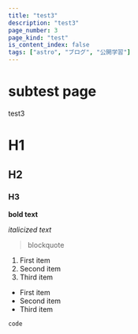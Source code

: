 ```yaml
---
title: "test3"
description: "test3"
page_number: 3
page_kind: "test"
is_content_index: false
tags: ["astro", "ブログ", "公開学習"]
---
```


# subtest page

test3

# H1

## H2

### H3

**bold text**

_italicized text_

> blockquote

1. First item
2. Second item
3. Third item

- First item
- Second item
- Third item

`code`